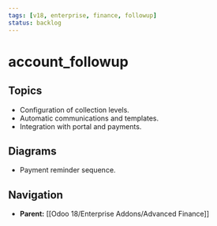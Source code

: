 ```yaml
---
tags: [v18, enterprise, finance, followup]
status: backlog
---
```

# account_followup

## Topics
- Configuration of collection levels.
- Automatic communications and templates.
- Integration with portal and payments.

## Diagrams
- Payment reminder sequence.






## Navigation
- **Parent:** [[Odoo 18/Enterprise Addons/Advanced Finance]]
